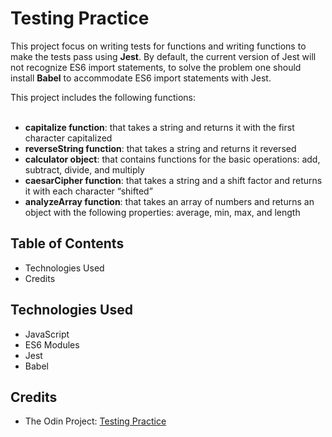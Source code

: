 # Testing Practice

This project focus on writing tests for functions and writing functions to make the tests pass using **Jest**. By default, the current version of Jest will not recognize ES6 import statements, to solve the problem one should install **Babel** to accommodate ES6 import statements with Jest.

This project includes the following functions:<br><br>
- **capitalize function**: that takes a string and returns it with the first character capitalized
- **reverseString function**: that takes a string and returns it reversed
- **calculator object**: that contains functions for the basic operations: add, subtract, divide, and multiply
- **caesarCipher function**: that takes a string and a shift factor and returns it with each character “shifted”
- **analyzeArray function**: that takes an array of numbers and returns an object with the following properties: average, min, max, and length

## Table of Contents

- Technologies Used
- Credits

## Technologies Used

- JavaScript
- ES6 Modules
- Jest
- Babel

## Credits

- The Odin Project: [Testing Practice](https://www.theodinproject.com/lessons/node-path-javascript-testing-practice)
